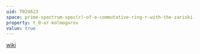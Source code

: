 ```yaml
---
uid: T024623
space: prime-spectrum-spec(r)-of-a-commutative-ring-r-with-the-zariski-topology
property: t_0-or-kolmogorov
value: true
---
```

[wiki](http://en.wikipedia.org/wiki/Sober_space)

